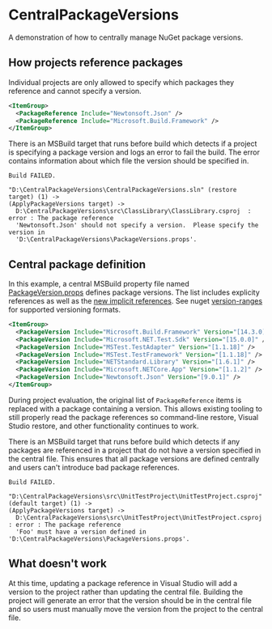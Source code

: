 # CentralPackageVersions
A demonstration of how to centrally manage NuGet package versions.

## How projects reference packages
Individual projects are only allowed to specify which packages they reference and cannot specify a version.

```xml
<ItemGroup>
  <PackageReference Include="Newtonsoft.Json" />
  <PackageReference Include="Microsoft.Build.Framework" />
</ItemGroup>
```

There is an MSBuild target that runs before build which detects if a project is specifying a package version and logs an error to fail the build.  The error contains information about which file the version should be specified in.
```
Build FAILED.

"D:\CentralPackageVersions\CentralPackageVersions.sln" (restore target) (1) ->
(ApplyPackageVersions target) ->
  D:\CentralPackageVersions\src\ClassLibrary\ClassLibrary.csproj  : error : The package reference
  'Newtonsoft.Json' should not specify a version.  Please specify the version in
  'D:\CentralPackageVersions\PackageVersions.props'.
```
## Central package definition
In this example, a central MSBuild property file named [PackageVersion.props](PackageVersions.props) defines package versions.  The list includes explicity references as well as the [new implicit references](https://aka.ms/sdkimplicitrefs).
See nuget [version-ranges](https://docs.microsoft.com/en-us/nuget/create-packages/dependency-versions#version-ranges) for supported versioning formats. 
```xml
<ItemGroup>
  <PackageVersion Include="Microsoft.Build.Framework" Version="[14.3.0]" />
  <PackageVersion Include="Microsoft.NET.Test.Sdk" Version="[15.0.0]" />
  <PackageVersion Include="MSTest.TestAdapter" Version="[1.1.18]" />
  <PackageVersion Include="MSTest.TestFramework" Version="[1.1.18]" />
  <PackageVersion Include="NETStandard.Library" Version="[1.6.1]" />
  <PackageVersion Include="Microsoft.NETCore.App" Version="[1.1.2]" />
  <PackageVersion Include="Newtonsoft.Json" Version="[9.0.1]" />
</ItemGroup>
```

During project evaluation, the original list of `PackageReference` items is replaced with a package containing a version.  This allows existing tooling to still properly read the package references so command-line restore, Visual Studio restore, and other functionality continues to work.  

There is an MSBuild target that runs before build which detects if any packages are referenced in a project that do not have a version specified in the central file.  This ensures that all package versions are defined centrally and users can't introduce bad package references.

```
Build FAILED.

"D:\CentralPackageVersions\src\UnitTestProject\UnitTestProject.csproj" (default target) (1) ->
(ApplyPackageVersions target) ->
  D:\CentralPackageVersions\src\UnitTestProject\UnitTestProject.csproj : error : The package reference
  'Foo' must have a version defined in 'D:\CentralPackageVersions\PackageVersions.props'.
```

## What doesn't work
At this time, updating a package reference in Visual Studio will add a version to the project rather than updating the central file.  Building the project will generate an error that the version should be in the central file and so users must manually move the version from the project to the central file.
